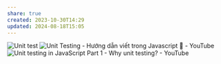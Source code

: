 ```yaml
---
share: true
created: 2023-10-30T14:29
updated: 2024-08-18T15:05
---
```

![Unit test](https://youtu.be/tIrcxwLqzjQ)
![Unit Testing - Hướng dẫn viết trong Javascript 🎉 - YouTube](https://www.youtube.com/watch?v=i4P4x7dIfCs)
![Unit testing in JavaScript Part 1 - Why unit testing? - YouTube](https://www.youtube.com/watch?v=Eu35xM76kKY)